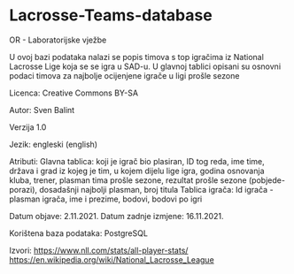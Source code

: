 # Lacrosse-Teams-database
OR - Laboratorijske vježbe

U ovoj bazi podataka nalazi se popis timova s top igračima iz National Lacrosse Lige koja se se igra u SAD-u. U glavnoj tablici opisani su osnovni podaci timova za najbolje ocijenjene igrače u ligi prošle sezone

Licenca: Creative Commons BY-SA

Autor: Sven Balint

Verzija 1.0

Jezik: engleski (english)

Atributi: Glavna tablica: koji je igrač bio plasiran, ID tog reda, ime time, država i grad iz kojeg je tim, u kojem dijelu lige igra, godina osnovanja kluba, trener, plasman tima prošle sezone, rezultat prošle sezone (pobjede-porazi), dosadašnji najbolji plasman, broj titula 
          Tablica igrača: Id igrača - plasman igrača, ime i prezime, bodovi, bodovi po igri
          
Datum objave: 2.11.2021.
Datum zadnje izmjene: 16.11.2021.

Korištena baza podataka: PostgreSQL

Izvori: https://www.nll.com/stats/all-player-stats/
        https://en.wikipedia.org/wiki/National_Lacrosse_League
